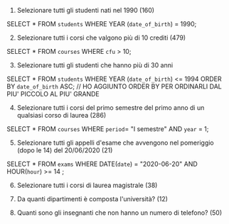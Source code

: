 1. Selezionare tutti gli studenti nati nel 1990 (160)

SELECT \*
FROM `students`
WHERE YEAR (`date_of_birth`) = 1990;

2. Selezionare tutti i corsi che valgono più di 10 crediti (479)

SELECT \*
FROM `courses`
WHERE `cfu` > 10;

3. Selezionare tutti gli studenti che hanno più di 30 anni

SELECT \*
FROM `students`
WHERE YEAR (`date_of_birth`) <= 1994
ORDER BY `date_of_birth` ASC; // HO AGGIUNTO ORDER BY PER ORDINARLI DAL PIU' PICCOLO AL PIU' GRANDE

4. Selezionare tutti i corsi del primo semestre del primo anno di un qualsiasi corso di
   laurea (286)

SELECT \* FROM `courses`
WHERE `period`= "I semestre" AND `year` = 1;

5. Selezionare tutti gli appelli d'esame che avvengono nel pomeriggio (dopo le 14) del
   20/06/2020 (21)

SELECT \*
FROM `exams`
WHERE DATE(`date`) = "2020-06-20" AND HOUR(`hour`) >= 14 ;

6. Selezionare tutti i corsi di laurea magistrale (38)

7. Da quanti dipartimenti è composta l'università? (12)

8. Quanti sono gli insegnanti che non hanno un numero di telefono? (50)
